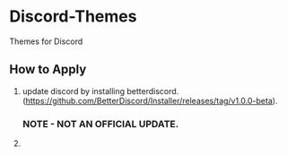 # Discord-Themes
Themes for Discord

## How to Apply
1. update discord by installing betterdiscord. (https://github.com/BetterDiscord/Installer/releases/tag/v1.0.0-beta).
      ### NOTE - NOT AN OFFICIAL UPDATE.
2. 
